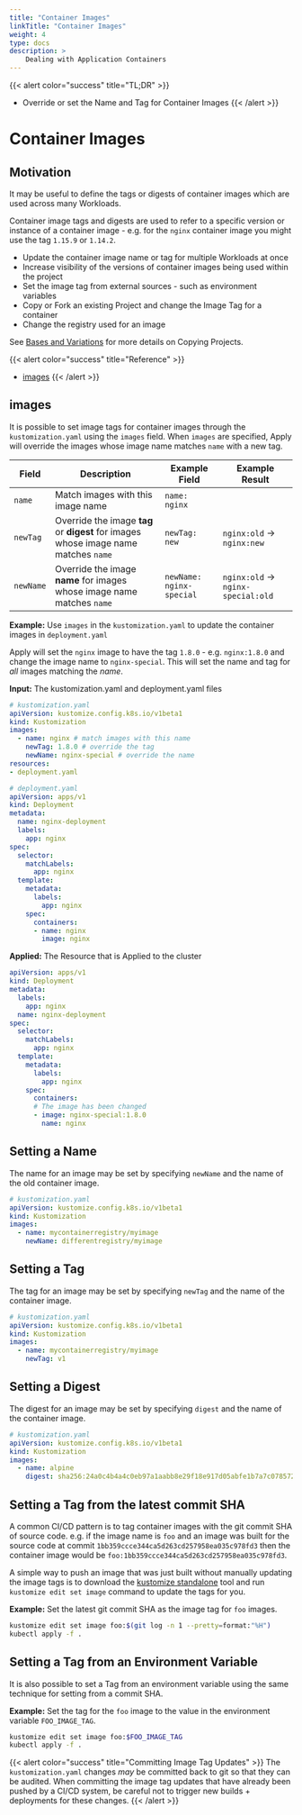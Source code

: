 ```yaml
---
title: "Container Images"
linkTitle: "Container Images"
weight: 4
type: docs
description: >
    Dealing with Application Containers
---
```



{{< alert color="success" title="TL;DR" >}}
- Override or set the Name and Tag for Container Images
{{< /alert >}}

# Container Images

## Motivation

It may be useful to define the tags or digests of container images which are used across many Workloads.

Container image tags and digests are used to refer to a specific version or instance of a container
image - e.g. for the `nginx` container image you might use the tag `1.15.9` or `1.14.2`.

- Update the container image name or tag for multiple Workloads at once
- Increase visibility of the versions of container images being used within
  the project
- Set the image tag from external sources - such as environment variables
- Copy or Fork an existing Project and change the Image Tag for a container
- Change the registry used for an image

See [Bases and Variations](../app_customization/bases_and_variants.md) for more details on Copying Projects.

{{< alert color="success" title="Reference" >}}
- [images](../reference/kustomize.md#images)
{{< /alert >}}

## images

It is possible to set image tags for container images through
the `kustomization.yaml` using the `images` field.  When `images` are
specified, Apply will override the images whose image name matches `name` with a new
tag.


| Field     | Description                                                              | Example Field | Example Result |
|-----------|--------------------------------------------------------------------------|----------| --- |
| `name`    | Match images with this image name| `name: nginx`| |
| `newTag`  | Override the image **tag** or **digest** for images whose image name matches `name`    | `newTag: new` | `nginx:old` -> `nginx:new` |
| `newName` | Override the image **name** for images whose image name matches `name`   | `newName: nginx-special` | `nginx:old` -> `nginx-special:old` |


**Example:** Use `images` in the `kustomization.yaml` to update the container
images in `deployment.yaml`

Apply will set the `nginx` image to have the tag `1.8.0` - e.g. `nginx:1.8.0` and
change the image name to `nginx-special`.
This will set the name and tag for *all* images matching the *name*.

**Input:** The kustomization.yaml and deployment.yaml files

```yaml
# kustomization.yaml
apiVersion: kustomize.config.k8s.io/v1beta1
kind: Kustomization
images:
  - name: nginx # match images with this name
    newTag: 1.8.0 # override the tag
    newName: nginx-special # override the name
resources:
- deployment.yaml
```

```yaml
# deployment.yaml
apiVersion: apps/v1
kind: Deployment
metadata:
  name: nginx-deployment
  labels:
    app: nginx
spec:
  selector:
    matchLabels:
      app: nginx
  template:
    metadata:
      labels:
        app: nginx
    spec:
      containers:
      - name: nginx
        image: nginx
```

**Applied:** The Resource that is Applied to the cluster

```yaml
apiVersion: apps/v1
kind: Deployment
metadata:
  labels:
    app: nginx
  name: nginx-deployment
spec:
  selector:
    matchLabels:
      app: nginx
  template:
    metadata:
      labels:
        app: nginx
    spec:
      containers:
      # The image has been changed
      - image: nginx-special:1.8.0
        name: nginx
```


## Setting a Name

The name for an image may be set by specifying `newName` and the name of the old container image.
```yaml
# kustomization.yaml
apiVersion: kustomize.config.k8s.io/v1beta1
kind: Kustomization
images:
  - name: mycontainerregistry/myimage
    newName: differentregistry/myimage
```

## Setting a Tag

The tag for an image may be set by specifying `newTag` and the name of the container image.
```yaml
# kustomization.yaml
apiVersion: kustomize.config.k8s.io/v1beta1
kind: Kustomization
images:
  - name: mycontainerregistry/myimage
    newTag: v1
```

## Setting a Digest

The digest for an image may be set by specifying `digest` and the name of the container image.
```yaml
# kustomization.yaml
apiVersion: kustomize.config.k8s.io/v1beta1
kind: Kustomization
images:
  - name: alpine
    digest: sha256:24a0c4b4a4c0eb97a1aabb8e29f18e917d05abfe1b7a7c07857230879ce7d3d3
```


## Setting a Tag from the latest commit SHA

A common CI/CD pattern is to tag container images with the git commit SHA of source code.  e.g. if
the image name is `foo` and an image was built for the source code at commit `1bb359ccce344ca5d263cd257958ea035c978fd3`
then the container image would be `foo:1bb359ccce344ca5d263cd257958ea035c978fd3`.

A simple way to push an image that was just built without manually updating the image tags is to
download the [kustomize standalone](https://github.com/kubernetes-sigs/kustomize/) tool and run
`kustomize edit set image` command to update the tags for you.

**Example:** Set the latest git commit SHA as the image tag for `foo` images.

```bash
kustomize edit set image foo:$(git log -n 1 --pretty=format:"%H")
kubectl apply -f .
```

## Setting a Tag from an Environment Variable

It is also possible to set a Tag from an environment variable using the same technique for setting from a commit SHA.

**Example:** Set the tag for the `foo` image to the value in the environment variable `FOO_IMAGE_TAG`.

```bash
kustomize edit set image foo:$FOO_IMAGE_TAG
kubectl apply -f .
```

{{< alert color="success" title="Committing Image Tag Updates" >}}
The `kustomization.yaml` changes *may* be committed back to git so that they
can be audited.  When committing the image tag updates that have already
been pushed by a CI/CD system, be careful not to trigger new builds +
deployments for these changes.
{{< /alert >}}